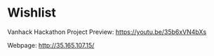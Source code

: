 # Wishlist

Vanhack Hackathon Project Preview:
https://youtu.be/35b6xVN4bXs

Webpage:
http://35.165.107.15/

